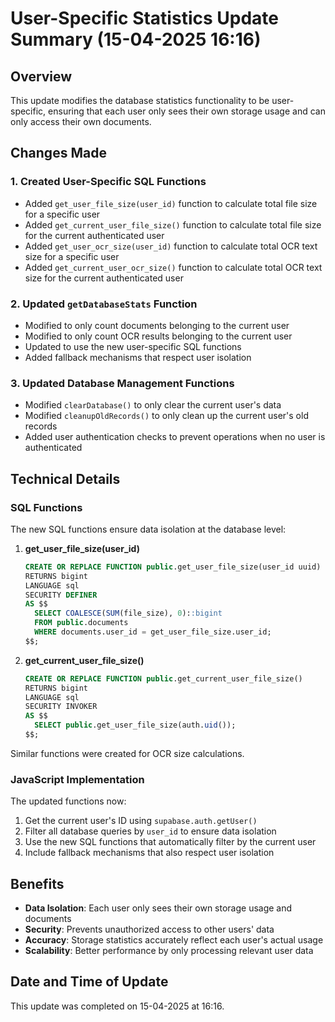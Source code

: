# User-Specific Statistics Update Summary (15-04-2025 16:16)

## Overview
This update modifies the database statistics functionality to be user-specific, ensuring that each user only sees their own storage usage and can only access their own documents.

## Changes Made

### 1. Created User-Specific SQL Functions
- Added `get_user_file_size(user_id)` function to calculate total file size for a specific user
- Added `get_current_user_file_size()` function to calculate total file size for the current authenticated user
- Added `get_user_ocr_size(user_id)` function to calculate total OCR text size for a specific user
- Added `get_current_user_ocr_size()` function to calculate total OCR text size for the current authenticated user

### 2. Updated `getDatabaseStats` Function
- Modified to only count documents belonging to the current user
- Modified to only count OCR results belonging to the current user
- Updated to use the new user-specific SQL functions
- Added fallback mechanisms that respect user isolation

### 3. Updated Database Management Functions
- Modified `clearDatabase()` to only clear the current user's data
- Modified `cleanupOldRecords()` to only clean up the current user's old records
- Added user authentication checks to prevent operations when no user is authenticated

## Technical Details

### SQL Functions
The new SQL functions ensure data isolation at the database level:

1. **get_user_file_size(user_id)**
   ```sql
   CREATE OR REPLACE FUNCTION public.get_user_file_size(user_id uuid)
   RETURNS bigint
   LANGUAGE sql
   SECURITY DEFINER
   AS $$
     SELECT COALESCE(SUM(file_size), 0)::bigint
     FROM public.documents
     WHERE documents.user_id = get_user_file_size.user_id;
   $$;
   ```

2. **get_current_user_file_size()**
   ```sql
   CREATE OR REPLACE FUNCTION public.get_current_user_file_size()
   RETURNS bigint
   LANGUAGE sql
   SECURITY INVOKER
   AS $$
     SELECT public.get_user_file_size(auth.uid());
   $$;
   ```

Similar functions were created for OCR size calculations.

### JavaScript Implementation
The updated functions now:
1. Get the current user's ID using `supabase.auth.getUser()`
2. Filter all database queries by `user_id` to ensure data isolation
3. Use the new SQL functions that automatically filter by the current user
4. Include fallback mechanisms that also respect user isolation

## Benefits
- **Data Isolation**: Each user only sees their own storage usage and documents
- **Security**: Prevents unauthorized access to other users' data
- **Accuracy**: Storage statistics accurately reflect each user's actual usage
- **Scalability**: Better performance by only processing relevant user data

## Date and Time of Update
This update was completed on 15-04-2025 at 16:16.

